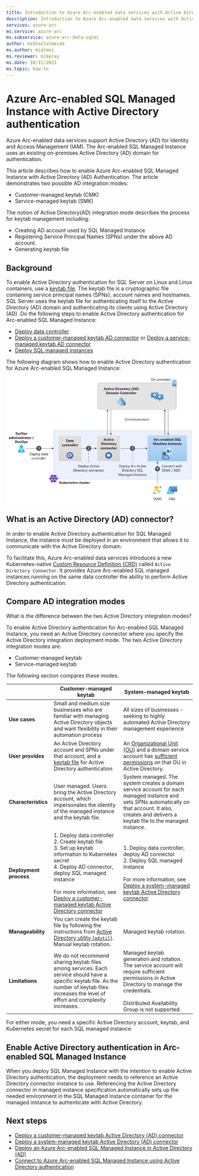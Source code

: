 ```yaml
---
title: Introduction to Azure Arc-enabled data services with Active Directory authentication
description: Introduction to Azure Arc-enabled data services with Active Directory authentication
services: azure-arc
ms.service: azure-arc
ms.subservice: azure-arc-data-sqlmi
author: mikhailalmeida
ms.author: mialmei
ms.reviewer: mikeray
ms.date: 10/11/2022
ms.topic: how-to
---
```


# Azure Arc-enabled SQL Managed Instance with Active Directory authentication 

Azure Arc-enabled data services support Active Directory (AD) for Identity and Access Management (IAM). The Arc-enabled SQL Managed Instance uses an existing on-premises Active Directory (AD) domain for authentication. 

This article describes how to enable Azure Arc-enabled SQL Managed Instance with Active Directory (AD) Authentication. The article demonstrates two possible AD integration modes: 
-  Customer-managed keytab (CMK) 
-  Service-managed keytab (SMK)  

The notion of Active Directory(AD) integration mode describes the process for keytab management including: 
- Creating AD account used by SQL Managed Instance
- Registering Service Principal Names (SPNs) under the above AD account.
- Generating keytab file 

## Background
To enable Active Directory authentication for SQL Server on Linux and Linux containers, use a [keytab file](/sql/linux/sql-server-linux-ad-auth-understanding#what-is-a-keytab-file). The keytab file is a cryptographic file containing service principal names (SPNs), account names and hostnames. SQL Server uses the keytab file for authenticating itself to the Active Directory (AD) domain and authenticating its clients using Active Directory (AD). Do the following steps to enable Active Directory authentication for Arc-enabled SQL Managed Instance: 

- [Deploy data controller](create-data-controller-indirect-cli.md) 
- [Deploy a customer-managed keytab AD connector](deploy-customer-managed-keytab-active-directory-connector.md) or [Deploy a service-managed keytab AD connector](deploy-system-managed-keytab-active-directory-connector.md)
- [Deploy SQL managed instances](deploy-active-directory-sql-managed-instance.md)

The following diagram shows how to enable Active Directory authentication for Azure Arc-enabled SQL Managed Instance:

![Actice Directory Deployment User journey](media/active-directory-deployment/active-directory-user-journey.png)


## What is an Active Directory (AD) connector?

In order to enable Active Directory authentication for SQL Managed Instance, the instance must be deployed in an environment that allows it to communicate with the Active Directory domain. 

To facilitate this, Azure Arc-enabled data services introduces a new Kubernetes-native [Custom Resource Definition (CRD)](https://kubernetes.io/docs/concepts/extend-kubernetes/api-extension/custom-resources/) called `Active Directory Connector`. It provides Azure Arc-enabled SQL managed instances running on the same data controller the ability to perform Active Directory authentication.

## Compare AD integration modes

What is the difference between the two Active Directory integration modes?

To enable Active Directory authentication for Arc-enabled SQL Managed Instance, you need an Active Directory connector where you specify the Active Directory integration deployment mode. The two Active Directory integration modes are:

- Customer-managed keytab
- Service-managed keytab 

The following section compares these modes.

|                  |Customer-managed keytab​|System-managed keytab|
|------------------|---------|--------|
|**Use cases**|Small and medium size businesses who are familiar with managing Active Directory objects and want flexibility in their automation process |All sizes of businesses - seeking to highly automated Active Directory management experience|
|**User provides**|An Active Directory account and SPNs under that account, and a [keytab file](/sql/linux/sql-server-linux-ad-auth-understanding#what-is-a-keytab-file) for Active Directory authentication |An [Organizational Unit (OU)](../../active-directory-domain-services/create-ou.md) and a domain service account has [sufficient permissions](deploy-system-managed-keytab-active-directory-connector.md?#prerequisites) on that OU in Active Directory.|
|**Characteristics**|User managed. Users bring the Active Directory account, which impersonates the identity of the managed instance and the keytab file. |System managed. The system creates a domain service account for each managed instance and sets SPNs automatically on that account. It also, creates and delivers a keytab file to the managed instance. |
|**Deployment process**| 1. Deploy data controller <br/> 2. Create keytab file <br/>3. Set up keytab information to Kubernetes secret<br/> 4. Deploy AD connector, deploy SQL managed instance<br/><br/>For more information, see [Deploy a customer-managed keytab Active Directory connector](deploy-customer-managed-keytab-active-directory-connector.md)  | 1. Deploy data controller, deploy AD connector<br/>2. Deploy SQL managed instance<br/><br/>For more information, see [Deploy a system-managed keytab Active Directory connector](deploy-system-managed-keytab-active-directory-connector.md) |
|**Manageability**|You can create the keytab file by following the instructions from [Active Directory utility (`adutil`)](/sql/linux/sql-server-linux-ad-auth-adutil-introduction). Manual keytab rotation. |Managed keytab rotation.|
|**Limitations**|We do not recommend sharing keytab files among services. Each service should have a specific keytab file. As the number of keytab files increases the level of effort and complexity increases. |Managed keytab generation and rotation. The service account will require sufficient permissions in Active Directory to manage the credentials. <br/> <br/> Distributed Availability Group is not supported.|

For either mode, you need a specific Active Directory account, keytab, and Kubernetes secret for each SQL managed instance.

## Enable Active Directory authentication in Arc-enabled SQL Managed Instance

When you deploy SQL Managed Instance with the intention to enable Active Directory authentication, the deployment needs to reference an Active Directory connector instance to use. Referencing the Active Directory connector in managed instance specification automatically sets up the needed environment in the SQL Managed Instance container for the managed instance to authenticate with Active Directory.

## Next steps

* [Deploy a customer-managed keytab Active Directory (AD) connector](deploy-customer-managed-keytab-active-directory-connector.md)
* [Deploy a system-managed keytab Active Directory (AD) connector](deploy-system-managed-keytab-active-directory-connector.md)
* [Deploy an Azure Arc-enabled SQL Managed Instance in Active Directory (AD)](deploy-active-directory-sql-managed-instance.md)
* [Connect to Azure Arc-enabled SQL Managed Instance using Active Directory authentication](connect-active-directory-sql-managed-instance.md)
